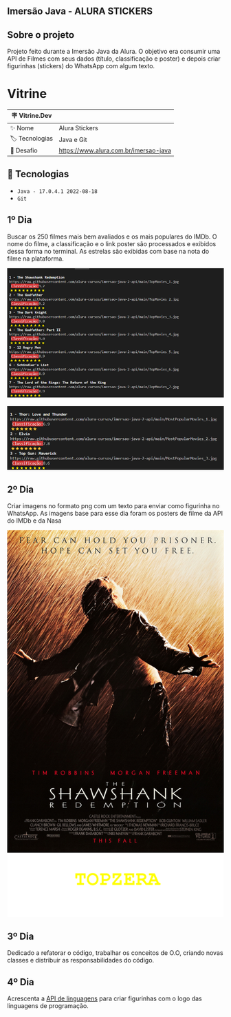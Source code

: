 ## Imersão Java - ALURA STICKERS

## Sobre o projeto
Projeto feito durante a Imersão Java da Alura. O objetivo era consumir uma API de Filmes com seus dados (título, classificação e poster) e depois criar figurinhas (stickers) do WhatsApp com algum texto. 


# Vitrine

| 🪧 Vitrine.Dev |     |
| -------------  | --- |
| ✨ Nome        | Alura Stickers
| 🏷️ Tecnologias | Java e Git
| 🤿 Desafio | https://www.alura.com.br/imersao-java


## 🔨 Tecnologias
- ``Java - 17.0.4.1 2022-08-18``
- ``Git``


## 1º Dia 

Buscar os 250 filmes mais bem avaliados e os mais populares do IMDb. 
O nome do filme, a classificação e o link poster são processados e exibidos dessa forma no terminal. As estrelas são exibidas com base na nota do filme na plataforma.

![Top Movies do IMDB!](/topmovies.png "Classificação dos filmes")

![Most Popular Movies do IMDB!](/mostpopular.png "Classificação dos filmes")


## 2º Dia

Criar imagens no formato png com um texto para enviar como figurinha no WhatsApp. As imagens base para esse dia foram os posters de filme da API do IMDb e da Nasa

![](/saida/figurinha.png "")


## 3º Dia

Dedicado a refatorar o código, trabalhar os conceitos de O.O, criando novas classes e distribuir as responsabilidades do código.


## 4º Dia 

Acrescenta a [API de linguagens](https://github.com/danielsamorim/imersao-java-linguagens-api) para criar figurinhas com o logo das linguagens de programação.
